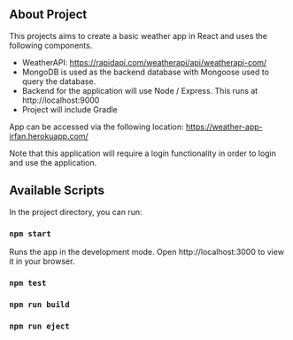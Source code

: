 ## About Project

This projects aims to create a basic weather app in React and uses the following components. 

* WeatherAPI: https://rapidapi.com/weatherapi/api/weatherapi-com/
* MongoDB is used as the backend database with Mongoose used to query the database.
* Backend for the application will use Node / Express. This runs at  http://localhost:9000
* Project will include Gradle

App can be accessed via the following location: https://weather-app-irfan.herokuapp.com/

Note that this application will require a login functionality in order to login and use the application. 

## Available Scripts

In the project directory, you can run:

### `npm start`

Runs the app in the development mode. Open http://localhost:3000 to view it in your browser.

### `npm test`

### `npm run build`

### `npm run eject`
